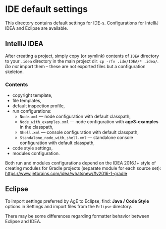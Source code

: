 IDE default settings
====================

This directory contains default settings for IDE-s. Configurations for IntelliJ IDEA and Eclipse are available.

IntelliJ IDEA
-------------

After creating a project, simply copy (or symlink) contents of `IDEA` directory to your `.idea` directory in the main
project dir: `cp -rfv .ide/IDEA/* .idea/`.
*Do not* import them – these are not exported files but a configuration skeleton.

### Contents

* copyright template,
* file templates,
* default inspection profile,
* run configurations:
  * `Node.xml` — node configuration with default classpath,
  * `Node_with_examples.xml` — node configuration with **age3-examples** in the classpath,
  * `Shell.xml` — console configuration with default classpath,
  * `Standalone_node_with_shell.xml` — standalone console configuration with default classpath,
* code style settings,
* modules configuration.

Both run and modules configurations depend on the IDEA 2016.1+ style of creating modules for Gradle projects (separate
module for each source set): https://www.jetbrains.com/idea/whatsnew/#v2016-1-gradle

Eclipse
-------

To import settings preferred by AgE to Eclipse, find: **Java / Code Style** options in Settings and import files from
the `Eclipse` directory.

There may be some differences regarding formatter behavior between Eclipse and IDEA.
